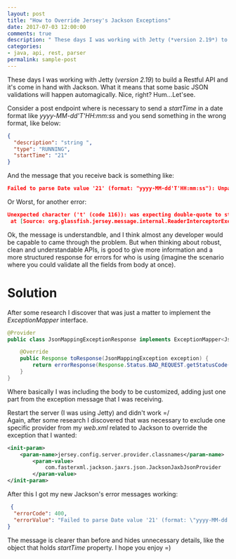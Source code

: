 ```yaml
---
layout: post
title: "How to Override Jersey's Jackson Exceptions"
date: 2017-07-03 12:00:00 
comments: true
description: " These days I was working with Jetty (*version 2.19*) to build a Restful API and it's come in hand with Jackson. What it means that some basic JSON validations will happen automagically. Nice, right? Hum...Let'see."
categories:
- java, api, rest, parser
permalink: sample-post
---
```

These days I was working with Jetty (*version 2.19*) to build a Restful API and it's come in hand with Jackson. What it means that some basic JSON validations will happen automagically. Nice, right? Hum...Let'see.

Consider a post endpoint where is necessary to send a *startTime* in a date format like *yyyy-MM-dd'T'HH:mm:ss* and you send something in the wrong format, like below:

```json
{
  "description": "string ",
  "type": "RUNNING",
  "startTime": "21"
}
```

And the message that you receive back is something like:

```json
Failed to parse Date value '21' (format: "yyyy-MM-dd'T'HH:mm:ss"): Unparseable date: "21" (through reference chain: de.egym.recruiting.codingtask.domain.Exercise["startTime"])
```

Or Worst, for another error:

```json
Unexpected character ('t' (code 116)): was expecting double-quote to start field name
 at [Source: org.glassfish.jersey.message.internal.ReaderInterceptorExecutor$UnCloseableInputStream@8c0a6b1; line: 4, column: 4]
 ```

Ok, the message is understandble, and I think almost any developer would be capable to came through the problem. But when thinking about robust, clean and understandable APIs, is good to give more information and a more structured response for errors for who is using (imagine the scenario where you could validate all the fields from body at once). 

# Solution

After some research I discover that was just a matter to implement the *ExceptionMapper* interface.

```java
@Provider
public class JsonMappingExceptionResponse implements ExceptionMapper<JsonMappingException> {

    @Override
    public Response toResponse(JsonMappingException exception) {
        return errorResponse(Response.Status.BAD_REQUEST.getStatusCode(), exception.getOriginalMessage());
    }
}
```

Where basically I was including the body to be customized, adding just one part from the exception message that I was receiving.

Restart the server (I was using Jetty) and didn't work =/  
Again, after some research I discovered that was necessary to exclude one specific provider from my *web.xml* related to Jackson to override the exception that I wanted:

```xml
<init-param>
	<param-name>jersey.config.server.provider.classnames</param-name>
		<param-value>
			com.fasterxml.jackson.jaxrs.json.JacksonJaxbJsonProvider
		</param-value>
</init-param>
```

After this I got my new Jackson's error messages working:

```json
 {
  "errorCode": 400,
  "errorValue": "Failed to parse Date value '21' (format: \"yyyy-MM-dd'T'HH:mm:ss\"): Unparseable date: \"21\""
}
```

The message is clearer than before and hides unnecessary details, like the object that holds *startTime* property. I hope you enjoy =) 
